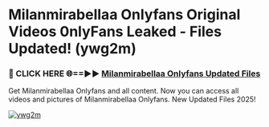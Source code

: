 # Milanmirabellaa Onlyfans Original Videos 0nlyFans Leaked - Files Updated! (ywg2m)

<h3>🔴 CLICK HERE 🌐==►► <a href="https://tinyurl.com/2m67pmp6" rel="nofollow">Milanmirabellaa Onlyfans Updated Files</a></h3>

Get Milanmirabellaa Onlyfans and all content. Now you can access all videos and pictures of Milanmirabellaa Onlyfans. New Updated Files 2025!

[![ywg2m](https://i.imgur.com/H4QAA4z.gif)](https://tinyurl.com/2m67pmp6)